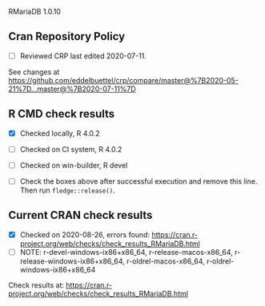 RMariaDB 1.0.10

## Cran Repository Policy

- [ ] Reviewed CRP last edited 2020-07-11.

See changes at https://github.com/eddelbuettel/crp/compare/master@%7B2020-05-21%7D...master@%7B2020-07-11%7D

## R CMD check results

- [x] Checked locally, R 4.0.2
- [ ] Checked on CI system, R 4.0.2
- [ ] Checked on win-builder, R devel

- [ ] Check the boxes above after successful execution and remove this line. Then run `fledge::release()`.

## Current CRAN check results

- [x] Checked on 2020-08-26, errors found: https://cran.r-project.org/web/checks/check_results_RMariaDB.html
- [ ] NOTE: r-devel-windows-ix86+x86_64, r-release-macos-x86_64, r-release-windows-ix86+x86_64, r-oldrel-macos-x86_64, r-oldrel-windows-ix86+x86_64

Check results at: https://cran.r-project.org/web/checks/check_results_RMariaDB.html
